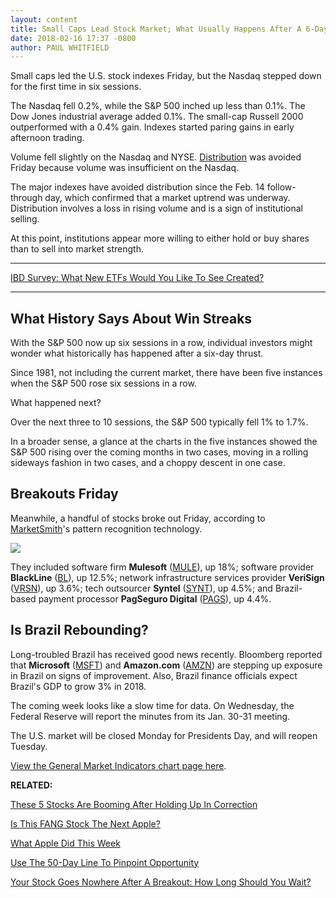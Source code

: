 ```yaml
---
layout: content
title: Small Caps Lead Stock Market; What Usually Happens After A 6-Day Run
date: 2018-02-16 17:37 -0800
author: PAUL WHITFIELD
---
```






Small caps led the U.S. stock indexes Friday, but the Nasdaq stepped down for the first time in six sessions.




 The Nasdaq fell 0.2%, while the S&P 500 inched up less than 0.1%. The Dow Jones industrial average added 0.1%. The small-cap Russell 2000 outperformed with a 0.4% gain. Indexes started paring gains in early afternoon trading.


Volume fell slightly on the Nasdaq and NYSE. [Distribution](http://www.investors.com/ibd-university/market-timing/market-tops/) was avoided Friday because volume was insufficient on the Nasdaq.


The major indexes have avoided distribution since the Feb. 14 follow-through day, which confirmed that a market uptrend was underway. Distribution involves a loss in rising volume and is a sign of institutional selling.


At this point, institutions appear more willing to either hold or buy shares than to sell into market strength.




---


[IBD Survey: What New ETFs Would You Like To See Created?](https://investors.qualtrics.com/jfe/form/SV_bf4H4KZnjrr8OPP)


---


What History Says About Win Streaks
-----------------------------------


With the S&P 500 now up six sessions in a row, individual investors might wonder what historically has happened after a six-day thrust.


Since 1981, not including the current market, there have been five instances when the S&P 500 rose six sessions in a row.


What happened next?


Over the next three to 10 sessions, the S&P 500 typically fell 1% to 1.7%.


In a broader sense, a glance at the charts in the five instances showed the S&P 500 rising over the coming months in two cases, moving in a rolling sideways fashion in two cases, and a choppy descent in one case.


Breakouts Friday
----------------


Meanwhile, a handful of stocks broke out Friday, according to [MarketSmith](http://www.marketsmith.com)'s pattern recognition technology.


![](https://www.investors.com/wp-content/uploads/2018/02/MP021618-231x300.jpg)


They included software firm **Mulesoft** ([MULE](https://research.investors.com/quote.aspx?symbol=MULE)), up 18%; software provider **BlackLine** ([BL](https://research.investors.com/quote.aspx?symbol=BL)), up 12.5%; network infrastructure services provider **VeriSign** ([VRSN](https://research.investors.com/quote.aspx?symbol=VRSN)), up 3.6%; tech outsourcer **Syntel** ([SYNT](https://research.investors.com/quote.aspx?symbol=SYNT)), up 4.5%; and Brazil-based payment processor **PagSeguro Digital** ([PAGS](https://research.investors.com/quote.aspx?symbol=PAGS)), up 4.4%.


Is Brazil Rebounding?
---------------------


Long-troubled Brazil has received good news recently. Bloomberg reported that **Microsoft** ([MSFT](https://research.investors.com/quote.aspx?symbol=MSFT)) and **Amazon.com** ([AMZN](https://research.investors.com/quote.aspx?symbol=AMZN)) are stepping up exposure in Brazil on signs of improvement. Also, Brazil finance officials expect Brazil's GDP to grow 3% in 2018.


The coming week looks like a slow time for data. On Wednesday, the Federal Reserve will report the minutes from its Jan. 30-31 meeting.


The U.S. market will be closed Monday for Presidents Day, and will reopen Tuesday.


[View the General Market Indicators chart page here](https://www.investors.com/wp-content/uploads/2018/02/GMI_021918.pdf).


**RELATED:**


[These 5 Stocks Are Booming After Holding Up In Correction](https://www.investors.com/news/netflix-leads-5-top-stocks-outperforming-sp-500/)


[Is This FANG Stock The Next Apple?](https://www.investors.com/news/technology/is-facebook-stock-the-next-apple/)


[What Apple Did This Week](https://www.investors.com/etfs-and-funds/etfs/want-access-to-top-dow-jones-stocks-apple-boeing-and-more/)


[Use The 50-Day Line To Pinpoint Opportunity](https://www.investors.com/how-to-invest/investors-corner/the-basics-use-the-50-day-moving-average-to-pinpoint-opportunity-or-risk/)


[Your Stock Goes Nowhere After A Breakout: How Long Should You Wait?](https://www.investors.com/how-to-invest/investors-corner/your-stock-goes-nowhere-after-a-breakout-how-long-should-you-wait/)




